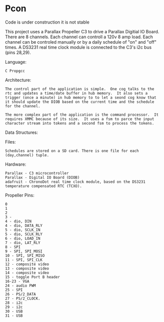 Pcon
====
Code is under construction it is not stable

This project uses a Parallax Propeller C3 to drive a Parallax Digitial IO Board.  There are 8 channels.  Each channel can controll a 120v 8 amp load.  Each channel can be controled manually or by a daily schedule of "on" and "off" times.  A DS3231 real time clock module is connected to the C3's i2c bus (pins 28,29).

Language:

	C Propgcc

Architecture:

    The control part of the application is simple.  One cog talks to the rtc and updates a time/date buffer in hub memory.  It also sets a trigger (once a minute) in hub memory to to let a seond cog know that it should update the DIOB based on the current time and the schedule for the channel.

    The more complex part of the application is the command processor.  It requires XMMC because of its size.  It uses a fsm to parce the input character stream into tokens and a second fsm to process the tokens.

Data Structures:

Files:

    Schedules are stored on a SD card. There is one file for each (day,channel) tuple.

Hardware:

    Parallax - C3 microcontroller 
    Parallax - Digital IO Board (DIOB)
    adafruit - ChronoDot real time clock module, based on the DS3231 temperature compensated RTC (TCXO).

Propeller Pins:

    0 
    1
    2 
    3 - 
    4 - dio, DIN
    4 - dio, DATA_RLY
    5 - dio, SCLK_IN
    5 - dio, SCLK_RLY
    6 - dio, LOAD_IN
    7 - dio, LAT_RLY
    8 - SPI
    9 - SPI, SPI_MOSI
    10 - SPI, SPI_MISO
    11 - SPI, SPI_CLK
    12 - composite video
    13 - composite video
    14 - composite video
    15 - toggle Port B header
    16-23 - VGA 
    24 - audio PWM
    25 - SPI
    26 - PS/2_DATA
    27 - PS/2_CLOCK. 
    28 - i2c
    29 - i2c
    30 - USB
    31 - USB
